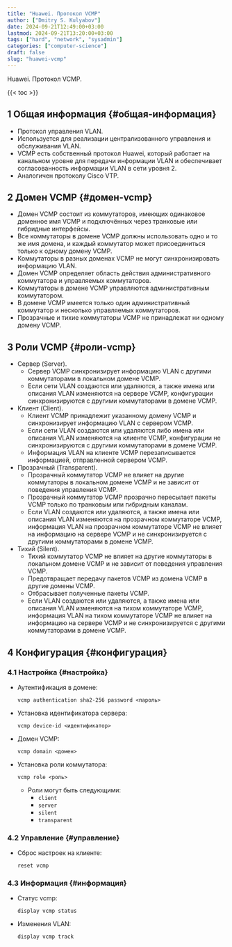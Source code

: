 ```yaml
---
title: "Huawei. Протокол VCMP"
author: ["Dmitry S. Kulyabov"]
date: 2024-09-21T12:49:00+03:00
lastmod: 2024-09-21T13:20:00+03:00
tags: ["hard", "network", "sysadmin"]
categories: ["computer-science"]
draft: false
slug: "huawei-vcmp"
---
```


Huawei. Протокол VCMP.

<!--more-->

{{< toc >}}


## <span class="section-num">1</span> Общая информация {#общая-информация}

-   Протокол управления VLAN.
-   Используется для реализации централизованного управления и обслуживания VLAN.
-   VCMP есть собственный протокол Huawei, который работает на канальном уровне для передачи информации VLAN и обеспечивает согласованность информации VLAN в сети уровня 2.
-   Аналогичен протоколу Cisco VTP.


## <span class="section-num">2</span> Домен VCMP {#домен-vcmp}

-   Домен VCMP состоит из коммутаторов, имеющих одинаковое доменное имя VCMP и подключённых через транковые или гибридные интерфейсы.
-   Все коммутаторы в домене VCMP должны использовать одно и то же имя домена, и каждый коммутатор может присоединиться только к одному домену VCMP.
-   Коммутаторы в разных доменах VCMP не могут синхронизировать информацию VLAN.
-   Домен VCMP определяет область действия административного коммутатора и управляемых коммутаторов.
-   Коммутаторы в домене VCMP управляются административным коммутатором.
-   В домене VCMP имеется только один административный коммутатор и несколько управляемых коммутаторов.
-   Прозрачные и тихие коммутаторы VCMP не принадлежат ни одному домену VCMP.


## <span class="section-num">3</span> Роли VCMP {#роли-vcmp}

-   Сервер (Server).
    -   Сервер VCMP синхронизирует информацию VLAN с другими коммутаторами в локальном домене VCMP.
    -   Если сети VLAN создаются или удаляются, а также имена или описания VLAN изменяются на сервере VCMP, конфигурации синхронизируются с другими коммутаторами в домене VCMP.
-   Клиент (Client).
    -   Клиент VCMP принадлежит указанному домену VCMP и синхронизирует информацию VLAN с сервером VCMP.
    -   Если сети VLAN создаются или удаляются либо имена или описания VLAN изменяются на клиенте VCMP, конфигурации не синхронизируются с другими коммутаторами в домене VCMP.
    -   Информация VLAN на клиенте VCMP перезаписывается информацией, отправленной сервером VCMP.
-   Прозрачный (Transparent).
    -   Прозрачный коммутатор VCMP не влияет на другие коммутаторы в локальном домене VCMP и не зависит от поведения управления VCMP.
    -   Прозрачный коммутатор VCMP прозрачно пересылает пакеты VCMP только по транковым или гибридным каналам.
    -   Если VLAN создаются или удаляются, а также имена или описания VLAN изменяются на прозрачном коммутаторе VCMP, информация VLAN на прозрачном коммутаторе VCMP не влияет на информацию на сервере VCMP и не синхронизируется с другими коммутаторами в домене VCMP.
-   Тихий (Silent).
    -   Тихий коммутатор VCMP не влияет на другие коммутаторы в локальном домене VCMP и не зависит от поведения управления VCMP.
    -   Предотвращает передачу пакетов VCMP из домена VCMP в другие домены VCMP.
    -   Отбрасывает полученные пакеты VCMP.
    -   Если VLAN создаются или удаляются, а также имена или описания VLAN изменяются на тихом коммутаторе VCMP, информация VLAN на тихом коммутаторе VCMP не влияет на информацию на сервере VCMP и не синхронизируется с другими коммутаторами в домене VCMP.


## <span class="section-num">4</span> Конфигурация {#конфигурация}


### <span class="section-num">4.1</span> Настройка {#настройка}

-   Аутентификация в домене:
    ```shell
    vcmp authentication sha2-256 password <пароль>
    ```
-   Установка идентификатора сервера:
    ```shell
    vcmp device-id <идентификатор>
    ```
-   Домен VCMP:
    ```shell
    vcmp domain <домен>
    ```
-   Установка роли коммутатора:
    ```shell
    vcmp role <роль>
    ```

    -   Роли могут быть следующими:
        -   `client`
        -   `server`
        -   `silent`
        -   `transparent`


### <span class="section-num">4.2</span> Управление {#управление}

-   Сброс настроек на клиенте:
    ```shell
    reset vcmp
    ```


### <span class="section-num">4.3</span> Информация {#информация}

-   Статус vcmp:
    ```shell
    display vcmp status
    ```
-   Изменения VLAN:
    ```shell
    display vcmp track
    ```
